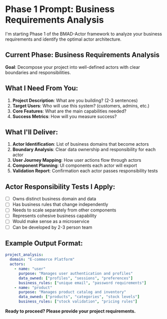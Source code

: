# Phase 1 Prompt: Business Requirements Analysis

I'm starting Phase 1 of the BMAD-Actor framework to analyze your business requirements and identify the optimal actor architecture.

## Current Phase: Business Requirements Analysis
**Goal**: Decompose your project into well-defined actors with clear boundaries and responsibilities.

## What I Need From You:
1. **Project Description**: What are you building? (2-3 sentences)
2. **Target Users**: Who will use this system? (customers, admins, etc.)
3. **Core Features**: What are the main capabilities needed?
4. **Success Metrics**: How will you measure success?

## What I'll Deliver:
1. **Actor Identification**: List of business domains that become actors
2. **Boundary Analysis**: Clear data ownership and responsibility for each actor
3. **User Journey Mapping**: How user actions flow through actors
4. **Component Planning**: UI components each actor will export
5. **Validation Report**: Confirmation each actor passes responsibility tests

## Actor Responsibility Tests I Apply:
- [ ] Owns distinct business domain and data
- [ ] Has business rules that change independently  
- [ ] Needs to scale separately from other components
- [ ] Represents cohesive business capability
- [ ] Would make sense as a microservice
- [ ] Can be developed by 2-3 person team

## Example Output Format:
```yaml
project_analysis:
  domain: "E-commerce Platform"
  actors:
    - name: "user"
      purpose: "Manages user authentication and profiles"
      data_owned: ["profiles", "sessions", "preferences"]
      business_rules: ["unique email", "password requirements"]
    - name: "product" 
      purpose: "Manages product catalog and inventory"
      data_owned: ["products", "categories", "stock levels"]
      business_rules: ["stock validation", "pricing rules"]
```

**Ready to proceed? Please provide your project requirements.**